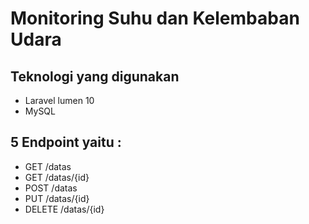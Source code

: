 # Monitoring Suhu dan Kelembaban Udara

## Teknologi yang digunakan

-   Laravel lumen 10
-   MySQL

## 5 Endpoint yaitu :

-   GET /datas
-   GET /datas/{id}
-   POST /datas
-   PUT /datas/{id}
-   DELETE /datas/{id}
